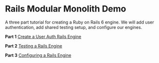# Rails Modular Monolith Demo

A three part tutorial for creating a Ruby on Rails 6 engine. We will add user authentication, add shared testing setup, and configure our engines.

**Part 1**
[Create a User Auth Rails Engine](https://www.hocnest.com/blog/create-user-rails-engine/)

**Part 2**
[Testing a Rails Engine](https://www.hocnest.com/blog/testing-modular-monolith-engines/)

**Part 3**
[Configuring a Rails Engine](https://www.hocnest.com/blog/configure-rails-engine/)
